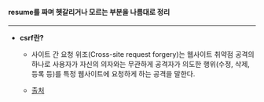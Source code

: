 #### resume를 짜며 헷갈리거나 모르는 부분을 나름대로 정리

---

- **csrf란?**
  - 사이트 간 요청 위조(Cross-site request forgery)는 웹사이트 취약점 공격의 하나로 사용자가 자신의 의자와는 무관하게 공격자가 의도한 행위(수정, 삭제, 등록 등)를 특정 웹사이트에 요청하게 하는 공격을 말한다.

  - [출처](https://ko.wikipedia.org/wiki/%EC%82%AC%EC%9D%B4%ED%8A%B8_%EA%B0%84_%EC%9A%94%EC%B2%AD_%EC%9C%84%EC%A1%B0)
